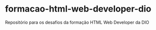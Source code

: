 # formacao-html-web-developer-dio
Repositório para os desafios da formação HTML Web Developer da DIO
